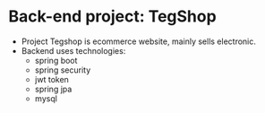 # Back-end project: TegShop
- Project Tegshop is ecommerce website, mainly sells electronic.
- Backend uses technologies:
  - spring boot
  - spring security
  - jwt token
  - spring jpa
  - mysql
